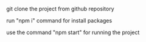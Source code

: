 git clone the project from github repository

run "npm i" command for install packages

use the command "npm start" for running the project
